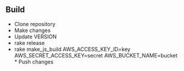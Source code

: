 ## Build

* Clone repository
* Make changes
* Update VERSION
* rake release
* rake make_js_build AWS_ACCESS_KEY_ID=key AWS_SECRET_ACCESS_KEY=secret AWS_BUCKET_NAME=bucket
* Push changes
